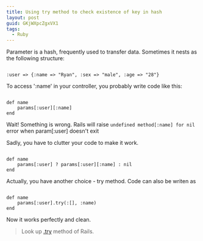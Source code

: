```yaml
---
title: Using try method to check existence of key in hash  
layout: post
guid: GKjWXpcZgxVX1
tags:
  - Ruby
---
```


Parameter is a hash, frequently used to transfer data. Sometimes it nests as the following structure:

<pre><code>
:user => {:name => "Ryan", :sex => "male", :age => "28"}
</code></pre>

To access ':name' in your controller, you probably write code like this:

<pre><code>
def name
	params[:user][:name]
end
</code></pre>

Wait! Something is wrong. Rails will raise `undefined method[:name] for nil` error  when param[:user] doesn't exit

Sadly, you have to clutter your code to make it work.

<pre><code>
def name
	params[:user] ? params[:user][:name] : nil
end
</code></pre>

Actually, you have another choice -  try method. Code can also be writen as

<pre><code>
def name
	params[:user].try(:[], :name)
end
</code></pre>

Now it works perfectly and clean. 

> Look up [.try](http://api.rubyonrails.org/classes/Object.html#method-i-try) method of Rails.